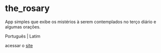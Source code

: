 # the_rosary

App simples que exibe os mistérios à serem contemplados no terço diário e algumas orações.

Português | Latim

acessar o [site](https://pray-the-rosary.netlify.app/)
